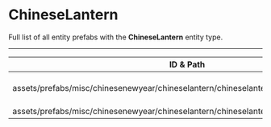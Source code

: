 # ChineseLantern
Full list of all <Badge type="warning" text="2"/> entity prefabs with the **ChineseLantern** entity type.

---
| ID & Path |
| --- |
| <Badge type="tip" text="3887352222"/> <br> assets/prefabs/misc/chinesenewyear/chineselantern/chineselantern.deployed.prefab |
| <Badge type="tip" text="2201663291"/> <br> assets/prefabs/misc/chinesenewyear/chineselantern/chineselantern_white.deployed.prefab |

